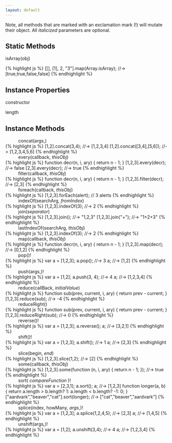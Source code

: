 ```yaml
---
layout: default
---
```


Note, all methods that are marked with an exclamation mark (!) will mutate their
object. All _italicized_ parameters are optional.

Static Methods
--------------

isArray(obj)

{% highlight js %}
[[], [1], 2, "3"].map(Array.isArray);
    //-> [true,true,false,false]
{% endhighlight %}

Instance Properties
-------------------

constructor

length

Instance Methods
----------------

<dl>
<dd>concat(args,)</dd>
<dt>
{% highlight js %}
[1,2].concat(3,4);
    //-> [1,2,3,4]
[1,2].concat([3,4],[5,6]);
    //-> [1,2,3,4,5,6]
{% endhighlight %}
</dt>
<dd>every(callback, <em>thisObj</em>)</dd>
<dt>
{% highlight js %}
function decr(n, i, ary) {
    return n - 1;
}
[1,2,3].every(decr);
    //-> false
[2,3].every(decr);
    //-> true
{% endhighlight %}
</dt>
<dd>filter(callback, <em>thisObj</em>)</dd>
<dt>
{% highlight js %}
function decr(n, i, ary) {
    return n - 1;
}
[1,2,3].filter(decr);
    //-> [2,3]
{% endhighlight %}
</dt>
<dd>foreach(callback, <em>thisObj</em>)</dd>
<dt>
{% highlight js %}
[1,2,3].forEach(alert);
    // 3 alerts
{% endhighlight %}
</dt>
<dd>indexOf(searchArg, <em>fromIndex</em>)</dd>
<dt>
{% highlight js %}
[1,2,3].indexOf(3);
    //-> 2
{% endhighlight %}
</dt>
<dd>join(<em>separator</em>)</dd>
<dt>
{% highlight js %}
[1,2,3].join();
    //-> "1,2,3"
[1,2,3].join("+");
    //-> "1+2+3"
{% endhighlight %}
</dt>
<dd>lastIndexOf(searchArg, <em>thisObj</em>)</dd>
<dt>
{% highlight js %}
[1,2,3].indexOf(3);
    //-> 2
{% endhighlight %}
</dt>
<dd>map(callback, <em>thisObj</em>)</dd>
<dt>
{% highlight js %}
function decr(n, i, ary) {
    return n - 1;
}
[1,2,3].map(decr);
    //-> [0,1,2]
{% endhighlight %}
</dt>
<dd>pop()!</dd>
<dt>
{% highlight js %}
var a = [1,2,3];
a.pop();
    //-> 3
a;
    //-> [1,2]
{% endhighlight %}
</dt>
<dd>push(args,)!</dd>
<dt>
{% highlight js %}
var a = [1,2];
a.push(3, 4);
    //-> 4
a;
    //-> [1,2,3,4]
{% endhighlight %}
</dt>
<dd>reduce(callBack, <em>initialValue</em>)</dd>
<dt>
{% highlight js %}
function sub(prev, current, i, ary) {
    return prev - current;
}
[1,2,3].reduce(sub);
    //-> -4
{% endhighlight %}
</dt>
<dd>reduceRight()</dd>
<dt>
{% highlight js %}
function sub(prev, current, i, ary) {
    return prev - current;
}
[1,2,3].reduceRight(sub);
    //-> 0
{% endhighlight %}
</dt>
<dd>reverse()!</dd>
<dt>
{% highlight js %}
var a = [1,2,3];
a.reverse(); a;
    //-> [3,2,1]
{% endhighlight %}
</dt>
<dd>shift()!</dd>
<dt>
{% highlight js %}
var a = [1,2,3];
a.shift();
    //-> 1
a;
    //-> [2,3]
{% endhighlight %}
</dt>
<dd>slice(begin, <em>end</em>)</dd>
<dt>
{% highlight js %}
[1,2,3].slice(1,2);
    //-> [2]
{% endhighlight %}
</dt>
<dd>some(callback, <em>thisObj</em>)</dd>
<dt>
{% highlight js %}
[1,2,3].some(function (n, i, ary) {
    return n - 1;
});
    //-> true
{% endhighlight %}
</dt>
<dd>sort( <em>compareFunction</em> )!</dd>
<dt>
{% highlight js %}
var a = [2,3,1];
a.sort(); a;
    //-> [1,2,3]
function longer(a, b) {
    return a.length > b.length? 1:
        a.length < b.length? -1: 0;
}
["aardvark","beaver","cat"].sort(longer);
    //-> ["cat","beaver","aardvark"]
{% endhighlight %}
</dt>
<dd>splice(index, howMany, <em>args</em>,)!</dd>
<dt>
{% highlight js %}
var a = [1,2,3];
a.splice(1,2,4,5);
    //-> [2,3]
a;
    //-> [1,4,5]
{% endhighlight %}
</dt>
<dd>unshift(args,)!</dd>
<dt>
{% highlight js %}
var a = [1,2];
a.unshift(3,4);
    //-> 4
a;
    //-> [1,2,3,4]
{% endhighlight %}
</dt>
</dl>